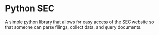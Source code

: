 # Python SEC

A simple python library that allows for easy access of the SEC website so that someone can parse filings, collect data, and query documents.
